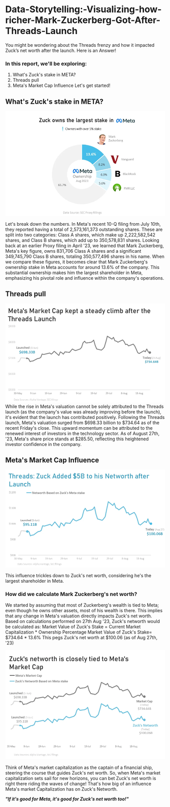 # Data-Storytelling:-Visualizing-how-richer-Mark-Zuckerberg-Got-After-Threads-Launch
You might be wondering about the Threads frenzy and how it impacted Zuck’s net worth after the launch. Here is an Answer!

### In this report, we'll be exploring:
1. What's Zuck's stake in META?
2. Threads pull
3. Meta's Market Cap Influence
Let's get started!

## What's Zuck's stake in META?
![](https://raw.githubusercontent.com/Driplytics/Data-Storytelling-Visualizing-how-richer-Mark-Zuckerberg-Got-After-Threads-Launch/main/Zuck's%20Stake.webp)

Let's break down the numbers. In Meta's recent 10-Q filing from July 10th, they reported having a total of 2,573,161,373 outstanding shares. These are split into two categories: Class A shares, which make up 2,222,582,542 shares, and Class B shares, which add up to 350,578,831 shares.
Looking back at an earlier Proxy filing in April '23, we learned that Mark Zuckerberg, Meta's key figure, owns 831,706 Class A shares and a significant 349,745,790 Class B shares, totaling 350,577,496 shares in his name.
When we compare these figures, it becomes clear that Mark Zuckerberg's ownership stake in Meta accounts for around 13.6% of the company. This substantial ownership makes him the largest shareholder in Meta, emphasizing his pivotal role and influence within the company's operations.

## Threads pull
![](https://github.com/Driplytics/Data-Storytelling-Visualizing-how-richer-Mark-Zuckerberg-Got-After-Threads-Launch/blob/main/Market%20Cap%20history.webp)
While the rise in Meta's valuation cannot be solely attributed to the Threads launch (as the company's value was already improving before the launch), it's evident that the launch has contributed positively. Following the Threads launch, Meta's valuation surged from $698.33 billion to $734.64 as of the recent Friday's close.
This upward momentum can be attributed to the renewed interest of investors in the technology sector. As of August 27th, '23, Meta's share price stands at $285.50, reflecting this heightened investor confidence in the company.

## Meta's Market Cap Influence
![](https://github.com/Driplytics/Data-Storytelling-Visualizing-how-richer-Mark-Zuckerberg-Got-After-Threads-Launch/blob/main/Zuck's%20Networth%20history.webp)

This influence trickles down to Zuck's net worth, considering he's the largest shareholder in Meta.
### How did we calculate Mark Zuckerberg's net worth?
We started by assuming that most of Zuckerberg's wealth is tied to Meta; even though he owns other assets, most of his wealth is there.
This implies that any change in Meta's valuation directly impacts Zuck's net worth.
Based on calculations performed on 27th Aug '23, Zuck's networth would be calculated as:
Market Value of Zuck's Stake = Current Market Capitalization * Ownership Percentage
Market Value of Zuck's Stake= $734.64 * 13.6%
This pegs Zuck's net worth at $100.06 (as of Aug 27th, '23)

![](https://github.com/Driplytics/Data-Storytelling-Visualizing-how-richer-Mark-Zuckerberg-Got-After-Threads-Launch/blob/main/networth%20and%20market%20Cap%20relationship.webp)

Think of Meta's market capitalization as the captain of a financial ship, steering the course that guides Zuck's net worth. So, when Meta's market capitalization sets sail for new horizons, you can bet Zuck's net worth is right there riding the waves of change! That's how big of an influence Meta's market Capitalization has on Zuck's Networth.

**_"If it's good for Meta, it's good for Zuck's net worth too!"_**
